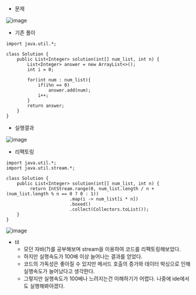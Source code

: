 - 문제
 
![image](https://github.com/user-attachments/assets/e5b353b5-6e9b-4c05-8ab7-38044e210634)

- 기존 풀이
```
import java.util.*;

class Solution {
    public List<Integer> solution(int[] num_list, int n) {             
        List<Integer> answer = new ArrayList<>();
        int i = 0;
        
        for(int num : num_list){
            if(i%n == 0) 
                answer.add(num);
            i++;
        }        
        return answer;
    }
}
```
- 실행결과
 
![image](https://github.com/user-attachments/assets/44d8b26c-2fcb-46e2-a812-1c2b15529d2f)


- 리팩토링
```
import java.util.*;
import java.util.stream.*;

class Solution {
    public List<Integer> solution(int[] num_list, int n) {             
         return IntStream.range(0, num_list.length / n + (num_list.length % n == 0 ? 0 : 1))
                        .map(i -> num_list[i * n]) 
                        .boxed() 
                        .collect(Collectors.toList());
    }
}
```

![image](https://github.com/user-attachments/assets/591a07ea-e93c-4cd7-8429-91c3d0ed7a8d)

- til
  - 모던 자바(?)를 공부해보며 stream을 이용하여 코드를 리팩토링해보았다.
  - 하지만 실행속도가 100배 이상 늘어나는 결과를 얻었다.
  - 코드의 가독성은 좋아질 수 있지만 메서드 호출의 증가와 데이터 박싱으로 인해 실행속도가 늘어났다고 생각한다.
  - 그렇지만 실행속도가 100배나 느려지는건 이해하기가 어렵다. 나중에 ide에서도 실행해봐야겠다.
